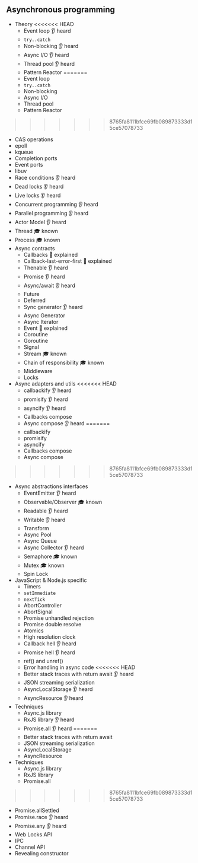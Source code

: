 ## Asynchronous programming

- Theory
<<<<<<< HEAD
  - Event loop 👂 heard
  - `try..catch `
  - Non-blocking 👂 heard
  - Async I/O 👂 heard
  - Thread pool 👂 heard
  - Pattern Reactor 
=======
  - Event loop
  - `try..catch`
  - Non-blocking
  - Async I/O
  - Thread pool
  - Pattern Reactor
>>>>>>> 8765fa8111bfce69fb089873333d15ce57078733
  - CAS operations
  - epoll
  - kqueue
  - Completion ports
  - Event ports
  - libuv
  - Race conditions 👂 heard
  - Dead locks 👂 heard
  - Live locks 👂 heard
  - Concurrent programming 👂 heard
  - Parallel programming 👂 heard
  - Actor Model 👂 heard
  - Thread 🎓 known
  - Process 🎓 known
- Async contracts
  - Callbacks 🙋 explained
  - Callback-last-error-first 🙋 explained
  - Thenable 👂 heard
  - Promise 👂 heard
  - Async/await 👂 heard
  - Future
  - Deferred
  - Sync generator 👂 heard
  - Async Generator
  - Async Iterator
  - Event 🙋 explained
  - Coroutine
  - Goroutine 
  - Signal
  - Stream 🎓 known
  - Chain of responsibility 🎓 known
  - Middleware
  - Locks
- Async adapters and utils
<<<<<<< HEAD
  - callbackify 👂 heard
  - promisify 👂 heard
  - asyncify 👂 heard
  - Callbacks compose
  - Async compose 👂 heard
=======
  - callbackify
  - promisify
  - asyncify
  - Callbacks compose
  - Async compose
>>>>>>> 8765fa8111bfce69fb089873333d15ce57078733
- Async abstractions interfaces
  - EventEmitter 👂 heard
  - Observable/Observer 🎓 known
  - Readable 👂 heard
  - Writable 👂 heard
  - Transform 
  - Async Pool
  - Async Queue
  - Async Collector 👂 heard
  - Semaphore 🎓 known
  - Mutex 🎓 known
  - Spin Lock
- JavaScript & Node.js specific
  - Timers
  - `setImmediate`
  - `nextTick`
  - AbortController
  - AbortSignal
  - Promise unhandled rejection
  - Promise double resolve
  - Atomics
  - High resolution clock
  - Callback hell 👂 heard
  - Promise hell 👂 heard
  - ref() and unref()
  - Error handling in async code
<<<<<<< HEAD
  - Better stack traces with return await 👂 heard
  - JSON streaming serialization
  - AsyncLocalStorage 👂 heard
  - AsyncResource 👂 heard
- Techniques
  - Async.js library
  - RxJS library 👂 heard
  - Promise.all 👂 heard
=======
  - Better stack traces with return await
  - JSON streaming serialization
  - AsyncLocalStorage
  - AsyncResource
- Techniques
  - Async.js library
  - RxJS library
  - Promise.all
>>>>>>> 8765fa8111bfce69fb089873333d15ce57078733
  - Promise.allSettled
  - Promise.race 👂 heard
  - Promise.any 👂 heard
  - Web Locks API
  - IPC
  - Channel API
  - Revealing constructor
